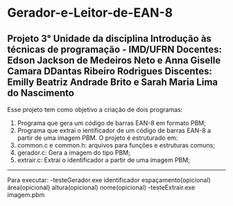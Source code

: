 # Gerador-e-Leitor-de-EAN-8
Projeto 3° Unidade da disciplina Introdução às técnicas de programação - IMD/UFRN
Docentes: Edson Jackson de Medeiros Neto e Anna Giselle Camara DDantas Ribeiro Rodrigues
Discentes: Emilly Beatriz Andrade Brito e Sarah Maria Lima do Nascimento
-----------------------------------------------------------------------------------------
Esse projeto tem como objetivo a criação de dois programas:
1. Programa que gera um código de barras EAN-8 em formato PBM;
2. Programa que extrai o ientificador de um código de barras EAN-8 a partir de uma imagem PBM.
O projeto é estruturado em:
1. common.c e common.h: arquivos para funções e estruturas comuns;
2. gerador.c: Gera a imagem do tipo PBM;
3. extrair.c: Extrai o identificador a partir de uma imagem PBM;
-----------------------------------------------------------------------------------------
Para executar:
-testeGerador.exe identificador espaçamento(opicional) área(opicional) altura(opicional) nome(opicional)
-testeExtrair.exe imagem.pbm
   
